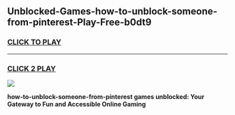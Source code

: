 
## Unblocked-Games-how-to-unblock-someone-from-pinterest-Play-Free-b0dt9
<h3>
<a href="https://premium76.site?title=how-to-unblock-someone-from-pinterest&ref=23A">CLICK TO PLAY</a></h3>
<hr>

<h3>
<a href="https://premium76.site?title=how-to-unblock-someone-from-pinterest&ref=23A">CLICK 2 PLAY</a>
  
</h3>

<a href="https://premium76.site?title=how-to-unblock-someone-from-pinterest&ref=23A"><img src="https://clearcache.store/games.png"></a>


**how-to-unblock-someone-from-pinterest games unblocked: Your Gateway to Fun and Accessible Online Gaming**
